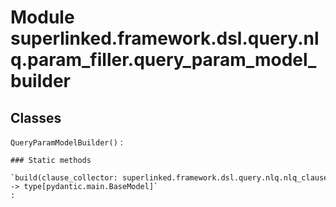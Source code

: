 Module superlinked.framework.dsl.query.nlq.param_filler.query_param_model_builder
=================================================================================

Classes
-------

`QueryParamModelBuilder()`
:   

    ### Static methods

    `build(clause_collector: superlinked.framework.dsl.query.nlq.nlq_clause_collector.NLQClauseCollector) ‑> type[pydantic.main.BaseModel]`
    :